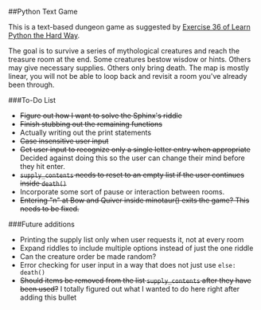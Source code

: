 ##Python Text Game

This is a text-based dungeon game as suggested by [Exercise 36 of Learn Python the Hard Way](http://learnpythonthehardway.org/book/ex36.html).

The goal is to survive a series of mythological creatures and reach the treasure room at the end. Some creatures bestow wisdow or hints. Others may give necessary supplies. Others only bring death. The map is mostly linear, you will not be able to loop back and revisit a room you've already been through.

###To-Do List

- <s>Figure out how I want to solve the Sphinx's riddle</s>
- <s>Finish stubbing out the remaining functions</s>
- Actually writing out the print statements
- <s>Case insensitive user input</s>
- <s>Get user input to recognize only a single letter entry when appropriate</s> Decided against doing this so the user can change their mind before they hit enter.
- <s>`supply_contents` needs to reset to an empty list if the user continues inside `death()`</s>
-  Incorporate some sort of pause or interaction between rooms.
-  <s>Entering "n" at Bow and Quiver inside minotaur() exits the game? This needs to be fixed.</s>

###Future additions
- Printing the supply list only when user requests it, not at every room
- Expand riddles to include multiple options instead of just the one riddle
- Can the creature order be made random?
- Error checking for user input in a way that does not just use `else: death()`
- <s>Should items be removed from the list `supply_contents` after they have been used?</s> I totally figured out what I wanted to do here right after adding this bullet
